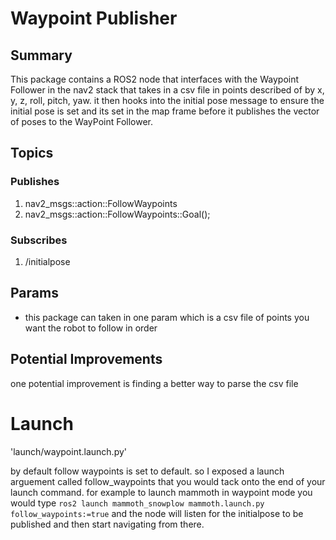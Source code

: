 # Waypoint Publisher

## Summary
This package contains a ROS2 node that interfaces with the 
Waypoint Follower in the nav2 stack that takes in a csv file 
in points described of by x, y, z, roll, pitch, yaw. it then hooks into 
the initial pose message to ensure the initial pose is set and its 
set in the map frame before it publishes the vector of poses to the 
WayPoint Follower.

## Topics 

### Publishes

  1. nav2_msgs::action::FollowWaypoints
  2. nav2_msgs::action::FollowWaypoints::Goal();


### Subscribes

  1. /initialpose

## Params 

- this package can taken in one param which is a csv file of points you want the robot to follow in order

## Potential Improvements

one potential improvement is finding a better way to parse the csv file 

# Launch 

'launch/waypoint.launch.py'

by default follow waypoints is set to default. so I exposed a launch arguement called follow_waypoints that you would tack onto the end  of your launch command.
for example to launch mammoth in waypoint mode you would type `ros2 launch mammoth_snowplow mammoth.launch.py follow_waypoints:=true`
and the node will listen for the initialpose to be published and then start navigating from there.


